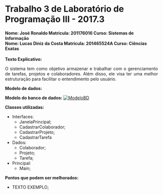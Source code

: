 # Trabalho 3 de Laboratório de Programação III - 2017.3

#### Nome: José Ronaldo Matricula: 201176016  Curso: Sistemas de Informação <br> Nome: Lucas Diniz da Costa Matricula: 201465524A   Curso: Ciências Exatas

**Texto Explicativo:**<p align="justify"> O sistema tem como objetivo armazenar e trabalhar com o gerenciamento de tarefas, projetos e colaboradores. Além disso, ele visa ter uma melhor estruturação para facilitar o entendimento pelo usuário.</p>

**Modelo de dados:**


**Modelo do banco de dados:**
<a href="https://ibb.co/gchL2m"><img src="https://image.ibb.co/dJp02m/ModeloBD.png" alt="ModeloBD" border="0"></a>


**Classes utilizadas:**

- Interfaces:
	- JanelaPrincipal;
	- CadastrarColaborador;
	- CadastrarProjeto;
	- CadastrarTarefa
- Dados:
	- Colaborador;
	- Projeto;
	- Tarefa;
- Principal:
	- Main;


**Pontos que podem ser melhorados:**

- <p align="justify">TEXTO EXEMPLO;</p>